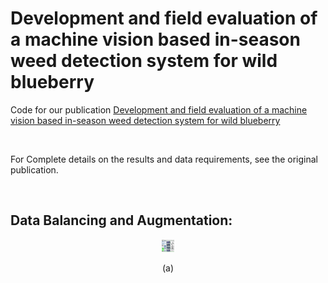 # Development and field evaluation of a machine vision based in-season weed detection system for wild blueberry
Code for our publication [Development and field evaluation of a machine vision based in-season weed detection system for wild blueberry](https://www.sciencedirect.com/science/article/abs/pii/S0168169918310500)

<p>&nbsp;</p>

For Complete details on the results and data requirements, see the
original publication.
<p>&nbsp;</p>  

## **Data Balancing and Augmentation:**

<p align="center">
  <img src="media\GUI for weed detection display.png" style="width:0.20912in;height:0.20912in" alt="Chart, histogram Description automatically generated" />
</p>

<p align="center">
  (a)
</p>
